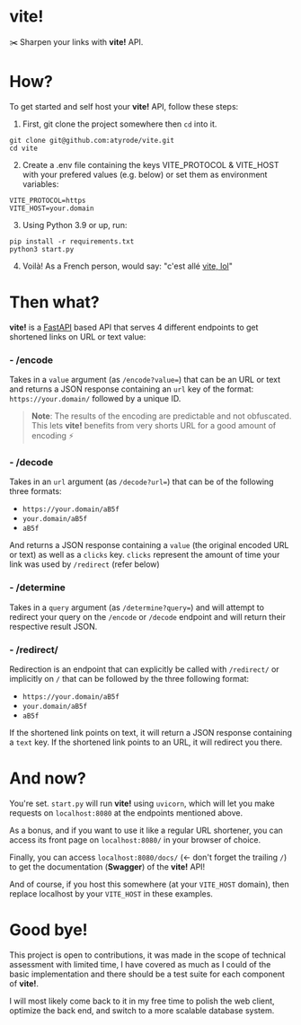 # vite!

✂️ Sharpen your links with **vite!** API.

# How?

To get started and self host your **vite!** API, follow these steps:

1. First, git clone the project somewhere then `cd` into it.
```shell
git clone git@github.com:atyrode/vite.git
cd vite
```

2. Create a .env file containing the keys VITE_PROTOCOL & VITE_HOST
 with your prefered values (e.g. below) or set them as environment variables:
```
VITE_PROTOCOL=https
VITE_HOST=your.domain
```

3. Using Python 3.9 or up, run:
```shell
pip install -r requirements.txt
python3 start.py
```

4. Voilà! As a French person, would say: "c'est allé [vite, lol](http://vite.lol/)"

# Then what?

**vite!** is a [FastAPI](https://fastapi.tiangolo.com/) based API that serves 4 different endpoints to get shortened links on URL or text value:

### - /encode
Takes in a `value` argument (as `/encode?value=`) that can be an URL or text and returns a JSON response containing an `url` key of the format: `https://your.domain/` followed by a unique ID.

> **Note**: The results of the encoding are predictable and not obfuscated.
> This lets **vite!** benefits from very shorts URL for a good amount of encoding ⚡


### - /decode
Takes in an `url` argument (as `/decode?url=`) that can be of the following three formats:

- `https://your.domain/aB5f`
- `your.domain/aB5f`
- `aB5f`

And returns a JSON response containing a `value` (the original encoded URL or text) as well as a `clicks` key. `clicks` represent the amount of time your link was used by `/redirect` (refer below)


### - /determine
Takes in a `query` argument (as `/determine?query=`) and will attempt to redirect your query on the `/encode` or `/decode` endpoint and will return their respective result JSON.


### - /redirect/
Redirection is an endpoint that can explicitly be called with `/redirect/` or implicitly on `/` that can be followed by the three following format:

- `https://your.domain/aB5f`
- `your.domain/aB5f`
- `aB5f`

If the shortened link points on text, it will return a JSON response containing a `text` key.
If the shortened link points to an URL, it will redirect you there.

# And now?

You're set. `start.py` will run **vite!** using `uvicorn`, which will let you make requests on `localhost:8080` at the endpoints mentioned above.

As a bonus, and if you want to use it like a regular URL shortener, you can access its front page on `localhost:8080/` in your browser of choice.

Finally, you can access `localhost:8080/docs/` (<- don't forget the trailing `/`) to get the documentation (**Swagger**) of the **vite!** API!

And of course, if you host this somewhere (at your `VITE_HOST` domain), then replace localhost by your `VITE_HOST` in these examples.

# Good bye!

This project is open to contributions, it was made in the scope of technical assessment with limited time, I have covered as much as I could of the basic implementation and there should be a test suite for each component of **vite!**.

I will most likely come back to it in my free time to polish the web client, optimize the back end, and switch to a more scalable database system.
